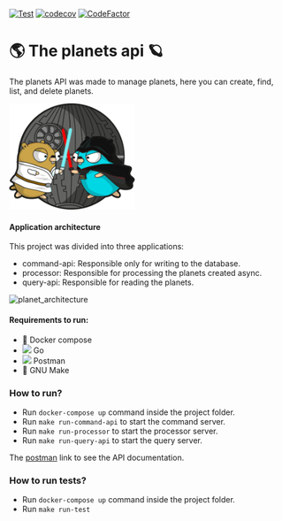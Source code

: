 [![Test](https://github.com/kaduartur/planet/actions/workflows/go.yml/badge.svg?branch=main)](https://github.com/kaduartur/planet/actions/workflows/go.yml)
[![codecov](https://codecov.io/gh/kaduartur/planet/branch/main/graph/badge.svg?token=XJU7N08559)](https://codecov.io/gh/kaduartur/planet)
[![CodeFactor](https://www.codefactor.io/repository/github/kaduartur/planet/badge?s=c776547d6f360ee54ba5ccf8fda1580978c2648d)](https://www.codefactor.io/repository/github/kaduartur/planet)


# 🌎 The planets api 🪐

The planets API was made to manage planets, here you can create, find, list, and delete planets.

<img width="45%" src="https://github.com/ashleymcnamara/gophers/blob/master/GOPHER_STAR_WARS.png"/>

#### Application architecture
This project was divided into three applications:
- command-api: Responsible only for writing to the database.
- processor: Responsible for processing the planets created async.
- query-api: Responsible for reading the planets.

![planet_architecture](https://user-images.githubusercontent.com/17505818/117897434-2ecf2580-b299-11eb-9b23-95e1bdce1aed.png)


#### Requirements to run:
* 🐳 Docker compose
* <img width="15px" src="https://golang.org/favicon.ico"/> Go
* <img width="15px" src="https://www.postman.com/favicon-32x32.png?v=6fa10b9ee2b6e5dcec30e5027a14e7a4"/> Postman
* :ox: GNU Make

### How to run?
- Run `docker-compose up` command inside the project folder.
- Run `make run-command-api` to start the command server.
- Run `make run-processor` to start the processor server.
- Run `make run-query-api` to start the query server.

The [postman](https://documenter.getpostman.com/view/2956294/TzRUA718
) link to see the API documentation.

### How to run tests?
- Run `docker-compose up` command inside the project folder.
- Run `make run-test`

